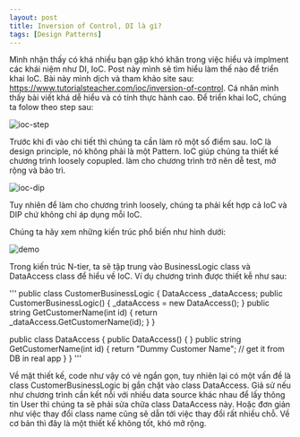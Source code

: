 ```yaml
---
layout: post
title: Inversion of Control, DI là gì?
tags: [Design Patterns]
---
```

Mình nhận thấy có khá nhiều bạn gặp khó khăn trong việc hiểu và implment các khái niệm như DI, IoC. Post này mình sẽ tìm hiểu làm thế nào để triển khai IoC. Bài này mình dịch và tham khảo site sau: https://www.tutorialsteacher.com/ioc/inversion-of-control. Cá nhân mình thấy bài viết khá dễ hiểu và có tính thực hành cao. Để triển khai IoC, chúng ta folow theo step sau:

![ioc-step](https://www.tutorialsteacher.com/Content/images/ioc/ioc-step1.png "IoC steps")

Trước khi đi vào chi tiết thì chúng ta cần làm rõ một số điểm sau. IoC là design principle, nó không phải là một Pattern. 
IoC giúp chúng ta thiết kế chương trình loosely copupled. làm cho chương trình trở nên dễ test, mở rộng và bảo trì. 

![ioc-dip](https://www.tutorialsteacher.com/Content/images/ioc/principles-and-patterns.png "IoC&DIP")

Tuy nhiên để làm cho chương trình loosely, chúng ta phải kết hợp cả IoC và DIP chứ không chỉ áp dụng mỗi IoC. 

Chúng ta hãy xem những kiến trúc phổ biến như hình dưới:

![demo](https://www.tutorialsteacher.com/Content/images/ioc/demo-architecture.png "demo")

Trong kiến trúc N-tier, ta sẽ tập trung vào BusinessLogic class và  DataAccess class để hiểu về IoC. Ví dụ chương trình được thiết kễ như sau:

'''
public class CustomerBusinessLogic
{
    DataAccess _dataAccess;
    public CustomerBusinessLogic()
    {
        _dataAccess = new DataAccess();
    }
    public string GetCustomerName(int id)
    {
        return _dataAccess.GetCustomerName(id);
    }
}

public class DataAccess
{
    public DataAccess()
    {
    }
    public string GetCustomerName(int id) {
        return "Dummy Customer Name"; // get it from DB in real app
    }
}
'''

Về mặt thiết kế, code như vậy có vẻ ngắn gọn, tuy nhiên lại có một vấn đề là class CustomerBusinessLogic bị gắn chặt vào class DataAccess. Giả sử nếu như chương trình cần kết nỗi với nhiều data source khác nhau để lấy thông tin User thì chúng ta sẽ phải sửa 
chữa class DataAccess này. Hoặc đơn giản như việc thay đổi class name cũng sẽ dẫn tới việc thay đổi rất nhiều chỗ. Về cơ bản thì đây là một thiết kế không tốt, khó mở rộng. 

